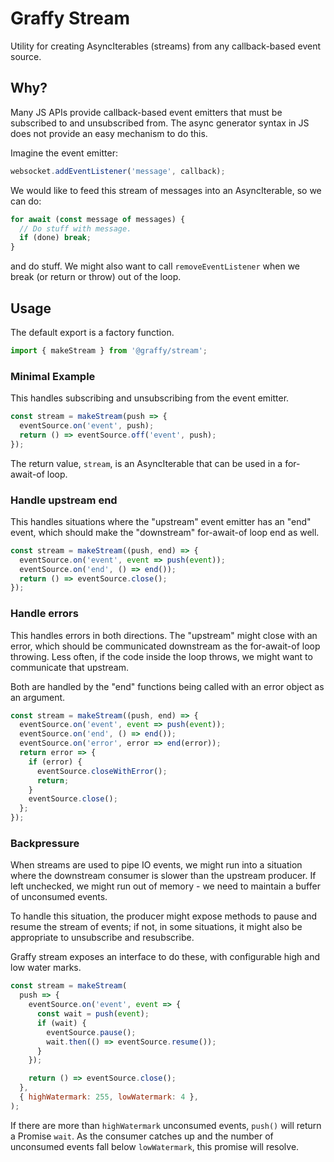 # Graffy Stream

Utility for creating AsyncIterables (streams) from any callback-based
event source.

## Why?

Many JS APIs provide callback-based event emitters that must be subscribed to and unsubscribed from. The async generator syntax in JS does not provide an easy mechanism to do this.

Imagine the event emitter:

```js
websocket.addEventListener('message', callback);
```

We would like to feed this stream of messages into an AsyncIterable, so we can do:

```js
for await (const message of messages) {
  // Do stuff with message.
  if (done) break;
}
```

and do stuff. We might also want to call `removeEventListener` when we break (or return or throw) out of the loop.

## Usage

The default export is a factory function.

```js
import { makeStream } from '@graffy/stream';
```

### Minimal Example

This handles subscribing and unsubscribing from the event emitter.

```js
const stream = makeStream(push => {
  eventSource.on('event', push);
  return () => eventSource.off('event', push);
});
```

The return value, `stream`, is an AsyncIterable that can be used in a for-await-of loop.

### Handle upstream end

This handles situations where the "upstream" event emitter has an "end" event, which should make the "downstream" for-await-of loop end as well.

```js
const stream = makeStream((push, end) => {
  eventSource.on('event', event => push(event));
  eventSource.on('end', () => end());
  return () => eventSource.close();
});
```

### Handle errors

This handles errors in both directions. The "upstream" might close with an error, which should be communicated downstream as the for-await-of loop throwing. Less often, if the code inside the loop throws, we might want to communicate that upstream.

Both are handled by the "end" functions being called with an error object as an argument.

```js
const stream = makeStream((push, end) => {
  eventSource.on('event', event => push(event));
  eventSource.on('end', () => end());
  eventSource.on('error', error => end(error));
  return error => {
    if (error) {
      eventSource.closeWithError();
      return;
    }
    eventSource.close();
  };
});
```

### Backpressure

When streams are used to pipe IO events, we might run into a situation where the downstream consumer is slower than the upstream producer. If left unchecked, we might run out of memory - we need to maintain a buffer of unconsumed events.

To handle this situation, the producer might expose methods to pause and resume the stream of events; if not, in some situations, it might also be appropriate to unsubscribe and resubscribe.

Graffy stream exposes an interface to do these, with configurable high and low water marks.

```js
const stream = makeStream(
  push => {
    eventSource.on('event', event => {
      const wait = push(event);
      if (wait) {
        eventSource.pause();
        wait.then(() => eventSource.resume());
      }
    });

    return () => eventSource.close();
  },
  { highWatermark: 255, lowWatermark: 4 },
);
```

If there are more than `highWatermark` unconsumed events, `push()` will return a Promise `wait`. As the consumer catches up and the number of unconsumed events fall below `lowWatermark`, this promise will resolve.
